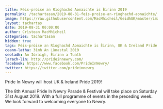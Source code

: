 ```yaml
---
title: Fèis-pròise an Rìoghachd Aonaichte is Èirinn 2019
permalink: /tachartasan/2019-08-31-feis-proise-an-rioghachd-aonaichte/
image: https://raw.githubusercontent.com/MacMhicheil/GeidhUK/master/images/2019-08-31-feis-proise-an-rioghachd-aonaichte.jpg
layout: tachartas
date: 2019-08-31 00:00:00
author: Crìstean MacMhìcheil
categories: tachartasan
hidden: true
tags: Fèis-pròise an Rìoghachd Aonaichte is Èirinn, UK & Ireland Pride
ceann-latha: 31mh An Lùnastal 2019
seoladh: An Iúraigh, Èirinn a Tuath
larach-lin: http://prideinnewry.com/
facebook: https://www.facebook.com/PrideInNewry/
twitter: https://twitter.com/prideinnewry
---
```


Pride In Newry will host UK & Ireland Pride 2019!

The 8th Annual Pride In Newry Parade & Festival will take place on Saturday 31st August 2019. With a full programme of events in the preceding week. We look forward to welcoming everyone to Newry.

<!--more-->
